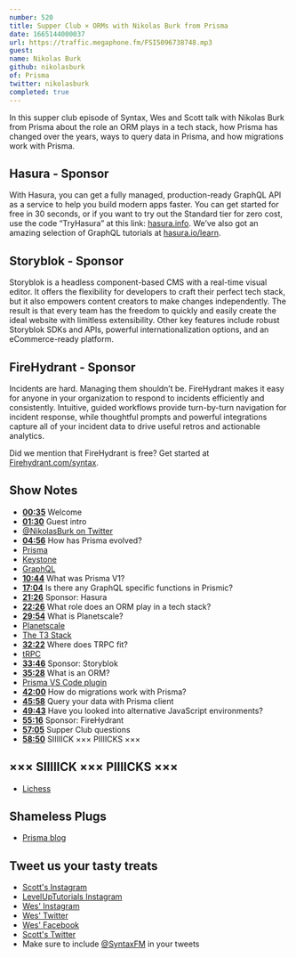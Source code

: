 ```yaml
---
number: 520
title: Supper Club × ORMs with Nikolas Burk from Prisma
date: 1665144000037
url: https://traffic.megaphone.fm/FSI5096738748.mp3
guest: 
name: Nikolas Burk
github: nikolasburk
of: Prisma
twitter: nikolasburk
completed: true
---
```


In this supper club episode of Syntax, Wes and Scott talk with Nikolas Burk from Prisma about the role an ORM plays in a tech stack, how Prisma has changed over the years, ways to query data in Prisma, and how migrations work with Prisma.

## Hasura - Sponsor

With Hasura, you can get a fully managed, production-ready GraphQL API as a service to help you build modern apps faster. You can get started for free in 30 seconds, or if you want to try out the Standard tier for zero cost, use the code “TryHasura” at this link: [hasura.info](https://hasura.info/freetrial). We’ve also got an amazing selection of GraphQL tutorials at [hasura.io/learn](https://hasura.io/learn).

## Storyblok - Sponsor

Storyblok is a headless component-based CMS with a real-time visual editor. It offers the flexibility for developers to craft their perfect tech stack, but it also empowers content creators to make changes independently. The result is that every team has the freedom to quickly and easily create the ideal website with limitless extensibility. Other key features include robust Storyblok SDKs and APIs, powerful internationalization options, and an eCommerce-ready platform.

## FireHydrant - Sponsor

Incidents are hard. Managing them shouldn’t be. FireHydrant makes it easy for anyone in your organization to respond to incidents efficiently and consistently. Intuitive, guided workflows provide turn-by-turn navigation for incident response, while thoughtful prompts and powerful integrations capture all of your incident data to drive useful retros and actionable analytics.

Did we mention that FireHydrant is free? Get started at [Firehydrant.com/syntax](https://firehydrant.com/syntax).

## Show Notes

- **[00:35](#t=00:35)** Welcome
- **[01:30](#t=01:30)** Guest intro
- [@NikolasBurk on Twitter](https://twitter.com/nikolasburk)
- **[04:56](#t=04:56)** How has Prisma evolved?
- [Prisma](https://www.prisma.io)
- [Keystone](https://keystonejs.com)
- [GraphQL](https://www.graphql.com)
- **[10:44](#t=10:44)** What was Prisma V1?
- **[17:04](#t=17:04)** Is there any GraphQL specific functions in Prismic?
- **[21:26](#t=21:26)** Sponsor: Hasura
- **[22:26](#t=22:26)** What role does an ORM play in a tech stack?
- **[29:54](#t=29:54)** What is Planetscale?
- [Planetscale](https://planetscale.com)
- [The T3 Stack](https://github.com/topics/t3-stack)
- **[32:22](#t=32:22)** Where does TRPC fit?
- [tRPC](https://trpc.io)
- **[33:46](#t=33:46)** Sponsor: Storyblok
- **[35:28](#t=35:28)** What is an ORM?
- [Prisma VS Code plugin](https://marketplace.visualstudio.com/items?itemName=Prisma.prisma)
- **[42:00](#t=42:00)** How do migrations work with Prisma?
- **[45:58](#t=45:58)** Query your data with Prisma client
- **[49:43](#t=49:43)** Have you looked into alternative JavaScript environments?
- **[55:16](#t=55:16)** Sponsor: FireHydrant
- **[57:05](#t=57:05)** Supper Club questions
- **[58:50](#t=58:50)** SIIIIICK ××× PIIIICKS ×××

## ××× SIIIIICK ××× PIIIICKS ×××

- [Lichess](https://lichess.org/)

## Shameless Plugs

- [Prisma blog](https://www.prisma.io/blog/)

## Tweet us your tasty treats

- [Scott's Instagram](https://www.instagram.com/stolinski/)
- [LevelUpTutorials Instagram](https://www.instagram.com/LevelUpTutorials/)
- [Wes' Instagram](https://www.instagram.com/wesbos/)
- [Wes' Twitter](https://twitter.com/wesbos)
- [Wes' Facebook](https://www.facebook.com/wesbos.developer)
- [Scott's Twitter](https://twitter.com/stolinski)
- Make sure to include [@SyntaxFM](https://twitter.com/SyntaxFM) in your tweets
